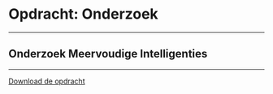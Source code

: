 # Opdracht: Onderzoek

---
## Onderzoek Meervoudige Intelligenties
---


<a href="https://elo.kw1c.nl/CMS/Studie/811%20ICT-Academie/811%20VakkenInhoud/%5BB.16%20JAV%5D%20Javascript/25187%20%C2%A0%20Applicatie-%20en%20mediaontwikkelaar/Periode%2001/Productie/01.%20Aanvullend/Invullen%20onderzoek.pdf" target="_blank">Download de opdracht</a>